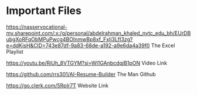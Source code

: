 # Important Files

https://nasservocational-my.sharepoint.com/:x:/g/personal/abdelrahman_khaled_nvtc_edu_bh/EUrDBubgXoRFqObMPuPwcg4BOInmwBp8xf_FxIj3LfI3zg?e=ddKisH&CID=743e87df-9a83-68de-a192-a9e6da4a39f0
The Excel Playlist

https://youtu.be/RiUh_8VTGYM?si=Wl1GAnbcdqjB1pON
Video Link 

https://github.com/rrs301/AI-Resume-Builder
The Man Github

https://go.clerk.com/5RpIr7T
Website Link
